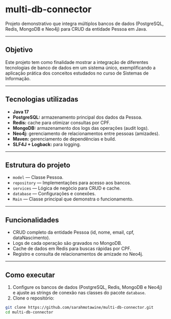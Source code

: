 # multi-db-connector

Projeto demonstrativo que integra múltiplos bancos de dados (PostgreSQL, Redis, MongoDB e Neo4j) para CRUD da entidade Pessoa em Java.

---

## Objetivo

Este projeto tem como finalidade mostrar a integração de diferentes tecnologias de banco de dados em um sistema único, exemplificando a aplicação prática dos conceitos estudados no curso de Sistemas de Informação.

---

## Tecnologias utilizadas

- **Java 17**
- **PostgreSQL:** armazenamento principal dos dados da Pessoa.
- **Redis:** cache para otimizar consultas por CPF.
- **MongoDB:** armazenamento dos logs das operações (audit logs).
- **Neo4j:** gerenciamento de relacionamentos entre pessoas (amizades).
- **Maven:** gerenciamento de dependências e build.
- **SLF4J + Logback:** para logging.

---

## Estrutura do projeto

- `model` — Classe Pessoa.
- `repository` — Implementações para acesso aos bancos.
- `services` — Lógica de negócio para CRUD e cache.
- `database` — Configurações e conexões.
- `Main` — Classe principal que demonstra o funcionamento.

---

## Funcionalidades

- CRUD completo da entidade Pessoa (id, nome, email, cpf, dataNascimento).
- Logs de cada operação são gravados no MongoDB.
- Cache de dados em Redis para buscas rápidas por CPF.
- Registro e consulta de relacionamentos de amizade no Neo4j.

---

## Como executar

1. Configure os bancos de dados (PostgreSQL, Redis, MongoDB e Neo4j) e ajuste as strings de conexão nas classes do pacote `database`.
2. Clone o repositório:

```bash
git clone https://github.com/sarahmotawine/multi-db-connector.git
cd multi-db-connector